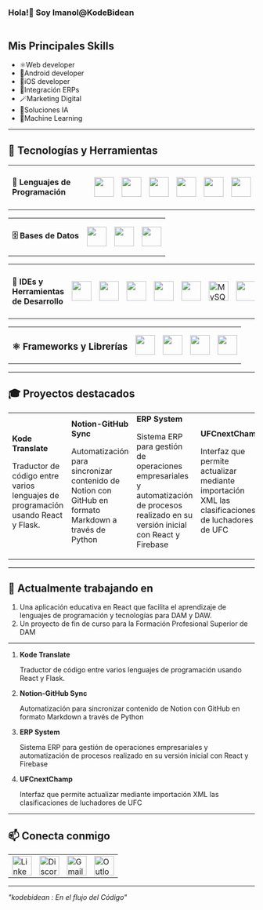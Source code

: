 <h3> Hola!👋 Soy Imanol@KodeBidean </h3>

<img src=""></img>

<h2>Mis Principales Skills</h2>  

<ul>
  <li>⚛️Web developer</li>
  <li>📱Android developer</li>
  <li>🍏iOS developer</li>
  <li>🏢Integración ERPs</li>
  <li>🪄Marketing Digital</li>
  <li>🧠Soluciones IA</li>
  <li>🤖Machine Learning</li>
</ul>
<hr>
<h2>🚀 Tecnologías y Herramientas</h2>
<table>
  <tbody>
    <td><h4>🦜 Lenguajes de Programación</h4> </td>
    <td><img src="https://cdn.jsdelivr.net/gh/devicons/devicon/icons/java/java-original.svg" width="40" height="40"/></td>
    <td><img src="https://cdn.jsdelivr.net/gh/devicons/devicon/icons/kotlin/kotlin-original.svg" width="40" height="40"/></td>
    <td><img src="https://cdn.jsdelivr.net/gh/devicons/devicon/icons/python/python-original.svg" width="40" height="40"/></td>
    <td><img src="https://cdn.jsdelivr.net/gh/devicons/devicon/icons/javascript/javascript-original.svg" width="40" height="40"/></td>
    <td><img src="https://cdn.jsdelivr.net/gh/devicons/devicon/icons/swift/swift-original.svg" width="40" height="40"/></td>
    <td><img src="https://cdn.jsdelivr.net/gh/devicons/devicon/icons/cplusplus/cplusplus-original.svg" width="40" height="40"/></td>
  </tbody>
</table>

<table>
  <tbody>
    <td><h4>🗄️ Bases de Datos</h4></td>
    <td><img src="https://cdn.jsdelivr.net/gh/devicons/devicon/icons/mysql/mysql-original.svg" width="40" height="40"/></td>
    <td><img src="https://cdn.jsdelivr.net/gh/devicons/devicon/icons/postgresql/postgresql-original.svg" width="40" height="40"/></td>
    <td><img src="https://cdn.jsdelivr.net/gh/devicons/devicon/icons/mongodb/mongodb-original.svg" width="40" height="40"/></td>
  </tbody>
</table>

<table>
  <tbody>
    <td><h4>🔧 IDEs y Herramientas de Desarrollo</h4></td>
    <td><img src="https://cdn.jsdelivr.net/gh/devicons/devicon/icons/intellij/intellij-original.svg" width="40" height="40"/></td>
    <td><img src="https://cdn.jsdelivr.net/gh/devicons/devicon/icons/androidstudio/androidstudio-original.svg" width="40" height="40"/></td>
    <td><img src="https://cdn.jsdelivr.net/gh/devicons/devicon/icons/xcode/xcode-original.svg" width="40" height="40"/></td>
    <td><img src="https://cdn.jsdelivr.net/gh/devicons/devicon/icons/vscode/vscode-original.svg" width="40" height="40"/></td>
    <td><img src="https://cdn.jsdelivr.net/gh/devicons/devicon/icons/unity/unity-original.svg" width="40" height="40"/></td>
    <td><img src="https://cdn.jsdelivr.net/gh/devicons/devicon/icons/mysql/mysql-original-wordmark.svg" width="40" height="40" alt="MySQL Workbench"/></td>
    <td><img src="https://cdn.jsdelivr.net/gh/devicons/devicon/icons/bash/bash-original.svg" width="40" height="40"/></td>
    <td><img src="https://cdn.jsdelivr.net/gh/devicons/devicon/icons/docker/docker-original.svg" width="40" height="40"/></td>
    <td><img src="https://cdn.jsdelivr.net/gh/devicons/devicon/icons/nodejs/nodejs-original.svg" width="40" height="40"/></td>
    <td><img src="https://cdn.jsdelivr.net/gh/devicons/devicon/icons/git/git-original.svg" width="40" height="40"/></td>
    <td><img src="https://cdn.jsdelivr.net/gh/devicons/devicon/icons/github/github-original.svg" width="40" height="40"/></td>
  </tbody>
</table>
      
<table>
  <tbody>
    <td><h4><h3>⚛️ Frameworks y Librerías</h3> </h4></td>
    <td><img src="https://cdn.jsdelivr.net/gh/devicons/devicon/icons/react/react-original.svg" width="40" height="40"/></td>
    <td><img src="https://cdn.jsdelivr.net/gh/devicons/devicon/icons/angularjs/angularjs-original.svg" width="40" height="40"/></td>
    <td><img src="https://cdn.jsdelivr.net/gh/devicons/devicon/icons/spring/spring-original.svg" width="40" height="40"/></td>
    <td><img src="https://cdn.jsdelivr.net/gh/devicons/devicon/icons/flask/flask-original.svg" width="40" height="40"/></td>
  </tbody>
</table>

<hr>

<h2>🎓 Proyectos destacados</h2> 
<table>
  <tbody>
    <td>
      <a src="#">
        <b>Kode Translate</b>
      </a>
      <p>Traductor de código entre varios lenguajes de programación usando React y Flask.</p> 
    </td>
    <td>
      <a src="#">
        <b>Notion-GitHub Sync</b>
      </a>
      <p>Automatización para sincronizar contenido de Notion con GitHub en formato Markdown a través de Python</p>
    </td>
    <td>
      <a src="#">
        <b>ERP System</b>
      </a>
      <p>Sistema ERP para gestión de operaciones empresariales y automatización de procesos realizado en su versión inicial con React y Firebase</p>
    </td>
    <td>
      <a src="#">
        <b>UFCnextChamp</b>
      </a>
      <p>Interfaz que permite actualizar mediante importación XML las clasificaciones de luchadores de UFC</p>
    </td>
  </tbody>
</table>

<hr>
<h2>🌱 Actualmente trabajando en</h2>
<ol>
  <li>Una aplicación educativa en React que facilita el aprendizaje de lenguajes de programación y tecnologías para DAM y DAW.</li>
  <li>Un proyecto de fin de curso para la Formación Profesional Superior de DAM</li>
</ol>

<hr>

<ol>
  <li>
    <a src="#">
      <b>Kode Translate</b>
    </a>
    <p>Traductor de código entre varios lenguajes de programación usando React y Flask.</p> 
  </li>
  
  <li>
    <a src="#">
      <b>Notion-GitHub Sync</b>
    </a>
    <p>Automatización para sincronizar contenido de Notion con GitHub en formato Markdown a través de Python</p>
  </li>
  
  <li>
    <a src="#">
      <b>ERP System</b>
    </a>
    <p>Sistema ERP para gestión de operaciones empresariales y automatización de procesos realizado en su versión inicial con React y Firebase</p>
  </li>
  
  <li>
    <a src="#">
      <b>UFCnextChamp</b>
    </a>
    <p>Interfaz que permite actualizar mediante importación XML las clasificaciones de luchadores de UFC</p>
  </li>
</ol>



<hr>
<h2>📫 Conecta conmigo</h2> 
<table style="border-collapse: collapse;" border="0">
  <tbody>
    <tr>
      <td style="border: none;">
        <a href="https://www.linkedin.com/in/imanol-mugueta-unsain-b18ba92b3/" target="_self">
          <img src="https://cdn.jsdelivr.net/gh/devicons/devicon/icons/linkedin/linkedin-original.svg" width="40" height="40" alt="LinkedIn"/>
        </a>
      </td>
      <td style="border: none;">
        <a href="https://discord.com/users/tu-discord-id" target="_self">
          <img src="https://cdn.jsdelivr.net/gh/devicons/devicon/icons/discord/discord-original.svg" width="40" height="40" alt="Discord"/>
        </a>  
      </td>
      <td style="border: none;">
        <a href="mailto:kodigolekua@gmail.com" target="_self">
          <img src="https://upload.wikimedia.org/wikipedia/commons/4/4e/Gmail_Icon.svg" width="40" height="40" alt="Gmail"/>
        </a>
      </td>
      <td style="border: none;">
        <a href="mailto:kodeleku@outlook.com" target="_self">
          <img src="https://upload.wikimedia.org/wikipedia/commons/8/83/Outlook.com_icon.svg" width="40" height="40" alt="Outlook"/>
        </a>
      </td>
    </tr>
  </tbody>
</table>

<hr>

<em>"kodebidean : En el flujo del Código"</em>
